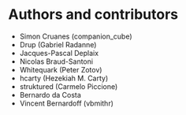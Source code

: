 # Authors and contributors

- Simon Cruanes (companion_cube)
- Drup (Gabriel Radanne)
- Jacques-Pascal Deplaix
- Nicolas Braud-Santoni
- Whitequark (Peter Zotov)
- hcarty (Hezekiah M. Carty)
- struktured (Carmelo Piccione)
- Bernardo da Costa
- Vincent Bernardoff (vbmithr)